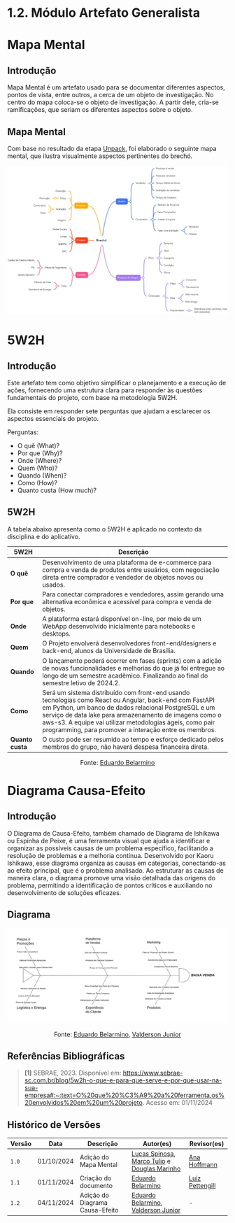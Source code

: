 # 1.2. Módulo Artefato Generalista

# Mapa Mental

## Introdução 

Mapa Mental é um artefato usado para se documentar diferentes aspectos, pontos de vista, entre outros, a cerca de um objeto de investigação. No centro do mapa coloca-se o objeto de investigação. A partir dele, cria-se ramificações, que seriam os diferentes aspectos sobre o objeto.

## Mapa Mental

Com base no resultado da etapa [Unpack](/Base/1.1.DesignSprint.md), foi elaborado o seguinte mapa mental, que ilustra visualmente aspectos pertinentes do brechó.

![](../Imagens/mapa_mental.jpeg)

# 5W2H

## Introdução 

Este artefato tem como objetivo simplificar o planejamento e a execução de ações, fornecendo uma estrutura clara para responder às questões fundamentais do projeto, com base na metodologia 5W2H.

Ela consiste em responder sete perguntas que ajudam a esclarecer os aspectos essenciais do projeto.

Perguntas:

- O quê (What)?
- Por que (Why)?
- Onde (Where)?
- Quem (Who)?
- Quando (When)?
- Como (How)?
- Quanto custa (How much)?

## 5W2H

A tabela abaixo apresenta como o 5W2H é aplicado no contexto da disciplina e do aplicativo.

| 5W2H | Descrição |
|------|-----------|
| **O quê** | Desenvolvimento de uma plataforma de e-commerce para compra e venda de produtos entre usuários, com negociação direta entre comprador e vendedor de objetos novos ou usados. |
| **Por que** | Para conectar compradores e vendedores, assim gerando uma alternativa econômica e acessível para compra e venda de objetos. |
| **Onde** | A plataforma estará disponível on-line, por meio de um WebApp desenvolvido inicialmente para notebooks e desktops. |
| **Quem** | O Projeto envolverá desenvolvedores front-end/designers e back-end, alunos da Universidade de Brasília. |
| **Quando** | O lançamento poderá ocorrer em fases (sprints) com a adição de novas funcionalidades e melhorias do que já foi entregue ao longo de um semestre acadêmico. Finalizando ao final do semestre letivo de 2024.2. |
| **Como** | Será um sistema distribuído com front-end usando tecnologias como React ou Angular, back-end com FastAPI em Python, um banco de dados relacional PostgreSQL e um serviço de data lake para armazenamento de imagens como o aws-s3. A equipe vai utilizar metodologias ágeis, como pair programming, para promover a interação entre os membros. |
| **Quanto custa** | O custo pode ser resumido ao tempo e esforço dedicado pelos membros do grupo, não haverá despesa financeira direta. |

<center>

Fonte: [Eduardo Belarmino](https://github.com/eduard0803)

</center>

# Diagrama Causa-Efeito

## Introdução

O Diagrama de Causa-Efeito, também chamado de Diagrama de Ishikawa ou Espinha de Peixe, é uma ferramenta visual que ajuda a identificar e organizar as possíveis causas de um problema específico, facilitando a resolução de problemas e a melhoria contínua. Desenvolvido por Kaoru Ishikawa, esse diagrama organiza as causas em categorias, conectando-as ao efeito principal, que é o problema analisado. Ao estruturar as causas de maneira clara, o diagrama promove uma visão detalhada das origens do problema, permitindo a identificação de pontos críticos e auxiliando no desenvolvimento de soluções eficazes.

## Diagrama

![](../Imagens/diagrama-causa-efeito.png)


<center>

Fonte: [Eduardo Belarmino](https://github.com/eduard0803), [Valderson Junior](https://github.com/valdersonjr)

</center>


## Referências Bibliográficas 

> <a id="REF1">[1]</a> SEBRAE, 2023. Disponível em: https://www.sebrae-sc.com.br/blog/5w2h-o-que-e-para-que-serve-e-por-que-usar-na-sua-empresa#:~:text=O%20que%20%C3%A9%20a%20ferramenta,os%20envolvidos%20em%20um%20projeto. Acesso em: 01/11/2024

## Histórico de Versões

| Versão | Data       | Descrição             | Autor(es)                                                                                                                                            | Revisor(es)                               |
| ------ | ---------- | --------------------- | ---------------------------------------------------------------------------------------------------------------------------------------------------- | ----------------------------------------- |
| `1.0`  | 01/10/2024 | Adição do Mapa Mental | [Lucas Spinosa](https://github.com/LucasSpinosa), [Marco Tulio](https://github.com/MarcoTulioSoares) e [Douglas Marinho](https://github.com/M4RINH0) | [Ana Hoffmann](https://github.com/AnHoff) |
| `1.1`    | 01/11/2024 | Criação do documento | [Eduardo Belarmino](https://github.com/eduard0803) | [Luiz Pettengill](https://github.com/LuizPettengill) |
| `1.2`    | 04/11/2024 | Adição do Diagrama Causa-Efeito | [Eduardo Belarmino](https://github.com/eduard0803), [Valderson Junior](https://github.com/valdersonjr) | - |